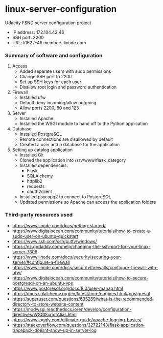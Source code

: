 # linux-server-configuration
Udacity FSND server configuration project

* IP address: 172.104.42.46
* SSH port: 2200
* URL: li1622-46.members.linode.com

### Summary of software and configuration
1. Access
    * Added separate users with sudo permissions
    * Change SSH port to 2200
    * Set up SSH keys for each user
    * Disallow root login and password authentication
2. Firewall
    * Installed ufw
    * Default deny incoming/allow outgoing
    * Allow ports 2200, 80 and 123
3. Server
    * Installed Apache
    * Installed the WSGI module to hand off to the Python application
4. Database
    * Installed PostgreSQL    
    * Remote connections are disallowed by default
    * Created a user and a database for the application
5. Setting up catalog application
    * Installed Git
    * Cloned the application into /srv/www/flask_category    
    * Installed dependencies:
        * Flask
        * SQLAlchemy
        * httplib2
        * requests
        * oauth2client
    * Installed psycopg2 to connect to PostgreSQL
    * Updated permissions so Apache can access the application folders

### Third-party resources used
* https://www.linode.com/docs/getting-started/
* https://www.digitalocean.com/community/tutorials/how-to-create-a-sudo-user-on-ubuntu-quickstart
* https://www.ssh.com/ssh/putty/windows/
* https://nz.godaddy.com/help/changing-the-ssh-port-for-your-linux-server-7306
* https://www.linode.com/docs/security/securing-your-server/#configure-a-firewall
* https://www.linode.com/docs/security/firewalls/configure-firewall-with-ufw/
* https://www.digitalocean.com/community/tutorials/how-to-secure-postgresql-on-an-ubuntu-vps
* https://www.postgresql.org/docs/8.0/user-manag.html
* https://docs.sqlalchemy.org/en/latest/core/engines.html#postgresql
* https://superuser.com/questions/635289/what-is-the-recommended-directory-to-store-website-content
* https://modwsgi.readthedocs.io/en/develop/configuration-directives/WSGIScriptAlias.html
* https://www.loggly.com/ultimate-guide/apache-logging-basics/
* https://stackoverflow.com/questions/32722143/flask-application-traceback-doesnt-show-up-in-server-log
